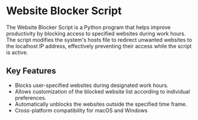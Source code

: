 # Website Blocker Script

The Website Blocker Script is a Python program that helps improve productivity by blocking access to specified websites during work hours. The script modifies the system's hosts file to redirect unwanted websites to the localhost IP address, effectively preventing their access while the script is active.

## Key Features

- Blocks user-specified websites during designated work hours.
- Allows customization of the blocked website list according to individual preferences.
- Automatically unblocks the websites outside the specified time frame.
- Cross-platform compatibility for macOS and Windows

